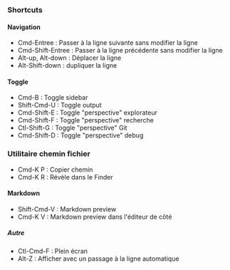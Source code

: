 
### Shortcuts

#### Navigation

- Cmd-Entree : Passer à la ligne suivante sans modifier la ligne
- Cmd-Shift-Entree : Passer à la ligne précédente sans modifier la ligne
- Alt-up, Alt-down : Déplacer la ligne
- Alt-Shift-down : dupliquer la ligne

#### Toggle

- Cmd-B : Toggle sidebar
- Shift-Cmd-U : Toggle output
- Cmd-Shift-E : Toggle "perspective" explorateur
- Cmd-Shift-F : Toggle "perspective" recherche
- Ctl-Shift-G : Toggle "perspective" Git
- Cmd-Shift-D : Toggle "perspective" debug

### Utilitaire chemin fichier

- Cmd-K P : Copier chemin
- Cmd-K R : Révèle dans le Finder


#### Markdown

- Shift-Cmd-V : Markdown preview
- Cmd-K V : Markdown preview dans l'éditeur de côté

##### Autre

- Ctl-Cmd-F : Plein écran
- Alt-Z : Afficher avec un passage à la ligne automatique
